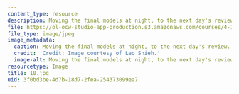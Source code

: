```yaml
---
content_type: resource
description: Moving the final models at night, to the next day's review.
file: https://ol-ocw-studio-app-production.s3.amazonaws.com/courses/4-104-architecture-studio-intentions-spring-2005/3f0bd3be4d7b18d72fea254373099ea7_10.jpg
file_type: image/jpeg
image_metadata:
  caption: Moving the final models at night, to the next day's review.
  credit: 'Credit: Image courtesy of Leo Shieh.'
  image-alt: Moving the final models at night, to the next day's review.
resourcetype: Image
title: 10.jpg
uid: 3f0bd3be-4d7b-18d7-2fea-254373099ea7
---
```

